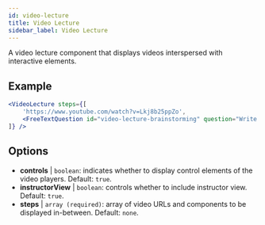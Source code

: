 ```yaml
---
id: video-lecture 
title: Video Lecture
sidebar_label: Video Lecture
---
```


A video lecture component that displays videos interspersed with interactive elements.

## Example

```jsx live
<VideoLecture steps={[
    'https://www.youtube.com/watch?v=Lkj8b25ppZo',
    <FreeTextQuestion id="video-lecture-brainstorming" question="Write down a few ideas of how one could enrich video lectures using other ISLE components" />
]} />
```



## Options

* __controls__ | `boolean`: indicates whether to display control elements of the video players. Default: `true`.
* __instructorView__ | `boolean`: controls whether to include instructor view. Default: `true`.
* __steps__ | `array (required)`: array of video URLs and components to be displayed in-between. Default: `none`.
